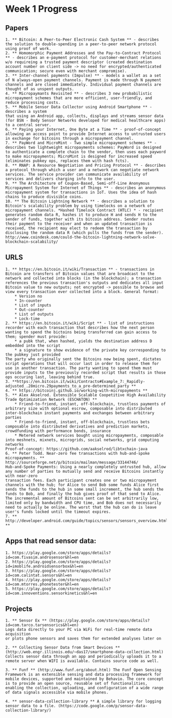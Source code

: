 # Week 1 Progress

## Papers
	1. ** Bitcoin: A Peer-to-Peer Electronic Cash System ** - describes the solution to double-spending in a peer-to-peer network protocol using proof of work.
	2. ** Homomorphic Payment Addresses and the Pay-to-Contract Protocol ** - describes an e-payment protocol for customer-merchant relations w/o requireing a trusted payment descriptor (created destination account number on client side -> no need for encrypted/authenticated communication; secure even with merchant compromise).
	3. ** Inter-channel payments (Impulse) ** - models a wallet as a set of N always-open payment channels. Payment is made through N payment channels and are closed immediately. Individual payment channels are thought of as unspent outputs.
	4. ** Micropaymants Revisited ** - describes 3 new probabilistic micropayment schemes that are more efficient, user-friendly, and reduce processing costs.
	5. ** Mobile Sensor Data Collector using Android Smartphone ** - describes a system
	that using an Android app, collects, displays and streams sensor data (for BSN - Body Sensor Networks developed for medical healthcare apps) to a central server.
	6. ** Paying your Internet, One Byte at a Time ** - proof-of-concept allowing an access point to provide Internet access to untrusted users in exchange for bitcoins through a micropayment channel.
	7. ** PayWord and MicroMint - Two simple micropayment schemes ** - describes two lightweight micropayments schemes: PayWord is designed to authenticate a complete chain to the vendor, then uses each payword to make micropayments; MicroMint is designed for increased speed (eliminates pubkey ops, replaces them with hash fcts).
	8. ** RNAP: A Resource Negotiation and Pricing Protocol ** - describes a protocol through which a user and a network can negotiate network services. The service provider can communicate availability of services and delivers charging info to the user.
	9. ** The Architecture of Coupon-Based, Semi-off-Line Anonymous Micropayment System for Internet of Things ** - describes an anonymous micropayment system for transactions in IoT. Uses the idea of hash chains to produce divisible coins.
	10. ** The Bitcoin Lightning Network ** - describes a solution to Bitcoin's scalability problem by using timelocks on a network of micropayment channels. *Hashed Timelock Contract (HTLC) * - recipient generates random data R, hashes it to produce H and sends H to the sender of funds, together with its bitcoin address. Sender routes their payment to the receiver and when an updated transaction is received, the recipient may elect to redeem the transaction by disclosing the random data R (which pulls the funds from the sender).
	http://www.coindesk.com/could-the-bitcoin-lightning-network-solve-blockchain-scalability/

## URLS
	1. ** https://en.bitcoin.it/wiki/Transaction ** - transactions in Bitcoin are transfers of Bitcoin values that are broadcast to the network and collected into blocks (in the blockchain); a transaction references the previous transaction's outputs and dedicates all input Bitcoin value to new outputs; not encrypted -> possible to browse and view every transaction ever collected into a block. General format:
		* Version no
		* In-counter
		* List of inputs
		* Out-counter
		* List of outputs
		* Lock-time
	2. ** https://en.bitcoin.it/wiki/Script ** - list of instructions recorder with each transaction that describes how the next person wanting to spend the bictoins being transferred can gain access to them; spender must provide:
		* a pubk that, when hashed, yields the destination address D embedded into the script
		* a signature to show evidence of the private key corresponding to the pubkey just provided
	The party who originally sent the Bitcoins now being spent, dictates script operations that will occur last in order to release them for use in another transaction. The party wanting to spend them must provide inputs to the previously recorded script that results in those ops occuring last, leaving behind true.
	3. **https://en.bitcoin.it/wiki/Contracts#Example_7:_Rapidly-adjusted_.28micro.29payments_to_a_pre-determined_party **
	4. ** https://bitcoinj.github.io/working-with-micropayments **
	5. ** Alex Akselrod. Extensible Scalable Coopetitive High Availability Trade Optimization Network (ESCHATON) ** 
		* Friend-to-friend, instant, off-blockchain, trustless payments of arbitrary size with optional escrow, composable into distributed inter-blockchain instant payments and exchanges between arbitrary parties
		* Friend-to-friend, instant, off-blockchain, trustless bets composable into distributed derivatives and prediction markets, crowdfunding with performance bonds, insurance
		* Metered network services bought using micropayments, composable into meshnets, mixnets, microgrids, social networks, grid computing networks
	Proof-of-concept: https://github.com/aakselrod/libtxchain-java
	6. ** Peter Todd. Near-zero fee transactions with hub-and-spoke micropayments. ** http://sourceforge.net/p/bitcoin/mailman/message/33144746/ 
	Hub-and-Spoke Payments: Using a nearly completely untrusted hub, allow any number of parties to mutually send and receive Bitcoins instantly with near-zero
	transaction fees. Each participant creates one or two micropayment channels with the hub; for Alice to send Bob some funds Alice first sends the funds to the hub in some small increment, the hub sends the funds to Bob, and finally the hub gives proof of that send to Alice. The incremental amount of Bitcoins sent can be set arbitrarily low, limited only by bandwidth and CPU time, and Bob does not necessarily need to actually be online. The worst that the hub can do is leave user's funds locked until the timeout expires.
	7. ** http://developer.android.com/guide/topics/sensors/sensors_overview.html **

## Apps that read sensor data: 
	1. https://play.google.com/store/apps/details?id=com.fivasim.androsensor&hl=en
	2. https://play.google.com/store/apps/details?id=imoblife.androidsensorbox&hl=en
	3. https://play.google.com/store/apps/details?id=com.calintat.sensors&hl=en
	4. https://play.google.com/store/apps/details?id=com.mtorres.phonetester&hl=en
	5. https://play.google.com/store/apps/details?id=com.innoventions.sensorkinetics&hl=en

## Projects
	1. ** Sensor Ex ** (https://play.google.com/store/apps/details?id=com.tarco.tarsensorics&hl=en)
	Logs data directly to your PC via WiFi for real-time remote data acquisition 
	or plots phone sensors and saves them for extended analyses later on 

	2. ** Collecting Sensor Data from Smart Devices ** (http://web.engr.illinois.edu/~das17/smartphone-data-collection.html) Collects sensor data through an app and periodically uploads it to a remote server when WIFI is available. Contains source code as well.

	3. ** Funf ** (http://www.funf.org/about.html) The Funf Open Sensing Framework is an extensible sensing and data processing framework for mobile devices, supported and maintained by Behavio. The core concept is to provide an open source, reusable set of functionalities, enabling the collection, uploading, and configuration of a wide range of data signals accessible via mobile phones.

	4. ** sensor-data-collection-library ** A simple library for logging sensor data to a file. (https://code.google.com/p/sensor-data-collection-library/)